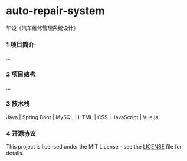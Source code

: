 # auto-repair-system
毕设《汽车维修管理系统设计》

### 1 项目简介

...

### 2 项目结构

...

### 3 技术栈

Java | Spring Boot | MySQL | HTML | CSS | JavaScript | Vue.js

### 4 开源协议

This project is licensed under the MIT License - see the [LICENSE](LICENSE) file for details.
